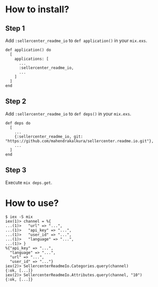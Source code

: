 How to install?
===============

Step 1
------

Add `:sellercenter_readme_io` to `def application()` in your `mix.exs`.

```
def application() do
  [
    applications: [
      ...
      :sellercenter_readme_io,
      ...
    ]
  ]
end
```

Step 2
------

Add `:sellercenter_readme_io` to `def deps()` in your `mix.exs`.

```
def deps do
  [
    ...
    {:sellercenter_readme_io, git: "https://github.com/mahendrakalkura/sellercenter.readme.io.git"},
    ...
  ]
end
```

Step 3
------

Execute `mix deps.get`.

How to use?
===========

```
$ iex -S mix
iex(1)> channel = %{
...(1)>   "url" => "...",
...(1)>   "api_key" => "...",
...(1)>   "user_id" => "...",
...(1)>   "language" => "...",
...(1)> }
%{"api_key" => "...",
  "language" => "...",
  "url" => "...",
  "user_id" => "..."}
iex(2)> SellercenterReadmeIo.Categories.query(channel)
{:ok, [...]}
iex(2)> SellercenterReadmeIo.Attributes.query(channel, "10")
{:ok, [...]}
```
